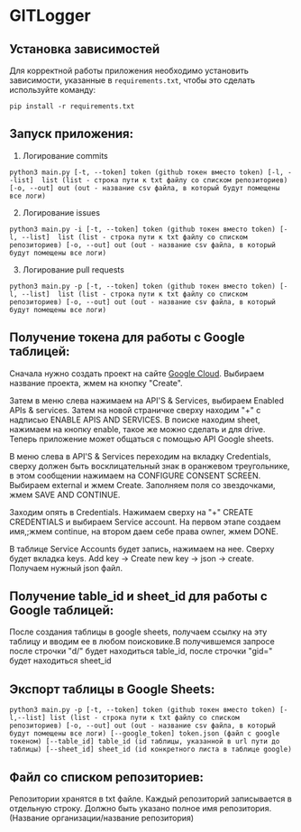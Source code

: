   # GITLogger

## Установка зависимостей

Для корректной работы приложения необходимо установить зависимости, указанные в `requirements.txt`, чтобы это сделать 
используйте команду:

```commandline
pip install -r requirements.txt
```

## Запуск приложения:
1. Логирование commits
```commandline
python3 main.py [-t, --token] token (github токен вместо token) [-l, --list]  list (list - строка пути к txt файлу со списком репозиториев) [-o, --out] out (out - название csv файла, в который будут помещены все логи)
```
2. Логирование issues
```commandline
python3 main.py -i [-t, --token] token (github токен вместо token) [-l, --list]  list (list - строка пути к txt файлу со списком репозиториев) [-o, --out] out (out - название csv файла, в который будут помещены все логи)
```
3. Логирование pull requests
```commandline
python3 main.py -p [-t, --token] token (github токен вместо token) [-l, --list]  list (list - строка пути к txt файлу со списком репозиториев) [-o, --out] out (out - название csv файла, в который будут помещены все логи)
```
##  Получение токена для работы с Google таблицей:
Сначала нужно создать проект на сайте  [Google Cloud](https://console.cloud.google.com/). Выбираем название проекта, жмем на кнопку "Create".

Затем в меню слева нажимаем на API'S & Services, выбираем Enabled APIs & services. Затем на новой страничке сверху находим "+" с надписью ENABLE APIS AND SERVICES. В поиске находим sheet, нажимаем на кнопку enable, такое же можно сделать и для drive. Теперь приложение может общаться с помощью API Google sheets.

В меню слева в API'S & Services переходим на вкладку Credentials, сверху должен быть восклицательный знак в оранжевом треугольнике, в этом сообщении нажимаем на CONFIGURE CONSENT SCREEN. Выбираем external и жмем Create. Заполняем поля со звездочками, жмем SAVE AND CONTINUE.

Заходим опять в Credentials. Нажимаем сверху на "+" CREATE CREDENTIALS и выбираем Service account. На первом этапе создаем имя,;жмем continue, на втором даем себе права owner, жмем DONE.

В таблице Service Accounts будет запись, нажимаем на нее. Сверху будет вкладка keys. Add key -> Create new key -> json -> create. Получаем нужный json файл.
##  Получение table_id и sheet_id для работы с Google таблицей:
После создания таблицы в google sheets, получаем ссылку на эту таблицу и вводим ее в любом поисковике.В получившемся запросе после строчки "d/" будет находиться table_id, после строчки "gid=" будет находиться sheet_id 
## Экспорт таблицы в Google Sheets:

``` commandline
python3 main.py -p [-t, --token] token (github токен вместо token) [-l,--list] list (list - строка пути к txt файлу со списком репозиториев) [-o, --out] out (out - название csv файла, в который будут помещены все логи) [--google_token] token.json (файл с google токеном) [--table_id] table_id (id таблицы, указанной в url пути до таблицы) [--sheet_id] sheet_id (id конкретного листа в таблице google)
```

## Файл со списком репозиториев:

Репозитории хранятся в txt файле. Каждый репозиторий записывается в отдельную строку.
Должно быть указано полное имя репозитория. (Название организации/название репозитория)